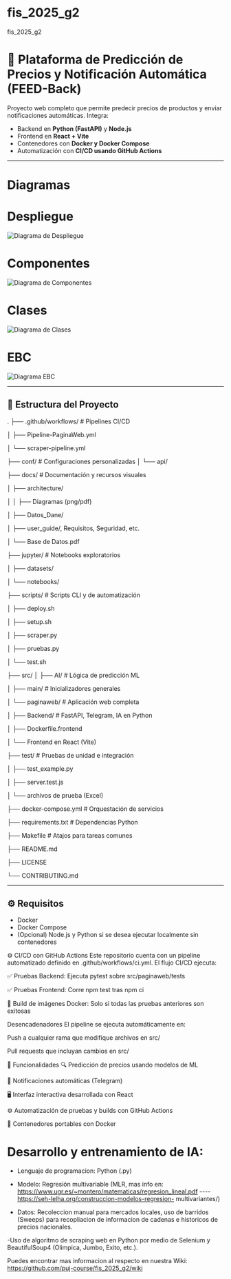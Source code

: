 # fis_2025_g2
fis_2025_g2

# 🧠 Plataforma de Predicción de Precios y Notificación Automática (FEED-Back)

Proyecto web completo que permite predecir precios de productos y enviar notificaciones automáticas. Integra:

- Backend en **Python (FastAPI)** y **Node.js**
- Frontend en **React + Vite**
- Contenedores con **Docker y Docker Compose**
- Automatización con **CI/CD usando GitHub Actions**

---
# Diagramas
# Despliegue
![Diagrama de Despliegue](docs/Diagramas/Diagrama%20de%20despliegue.png)
# Componentes
![Diagrama de Componentes](docs/Diagramas/Diagrama%20de%20componentes.png)
# Clases
![Diagrama de Clases](docs/Diagramas/Diagrama%20de%20clases.png)
# EBC
![Diagrama EBC](docs/Diagramas/Diagarma%20EBC.png)


---

## 📁 Estructura del Proyecto

.
├── .github/workflows/ # Pipelines CI/CD

│ ├── Pipeline-PaginaWeb.yml

│ └── scraper-pipeline.yml

├── conf/ # Configuraciones personalizadas
│ └── api/

├── docs/ # Documentación y recursos visuales

│ ├── architecture/

│ │ ├── Diagramas (png/pdf)

│ ├── Datos_Dane/

│ ├── user_guide/, Requisitos, Seguridad, etc.

│ └── Base de Datos.pdf

├── jupyter/ # Notebooks exploratorios

│ ├── datasets/

│ └── notebooks/

├── scripts/ # Scripts CLI y de automatización

│ ├── deploy.sh

│ ├── setup.sh

│ ├── scraper.py

│ ├── pruebas.py

│ └── test.sh

├── src/
│ ├── AI/ # Lógica de predicción ML

│ ├── main/ # Inicializadores generales

│ └── paginaweb/ # Aplicación web completa

│ ├── Backend/ # FastAPI, Telegram, IA en Python

│ ├── Dockerfile.frontend

│ └── Frontend en React (Vite)

├── test/ # Pruebas de unidad e integración

│ ├── test_example.py

│ ├── server.test.js

│ └── archivos de prueba (Excel)

├── docker-compose.yml # Orquestación de servicios

├── requirements.txt # Dependencias Python

├── Makefile # Atajos para tareas comunes

├── README.md

├── LICENSE

└── CONTRIBUTING.md


---

## ⚙️ Requisitos

- Docker
- Docker Compose
- (Opcional) Node.js y Python si se desea ejecutar localmente sin contenedores

⚙️ CI/CD con GitHub Actions
Este repositorio cuenta con un pipeline automatizado definido en .github/workflows/ci.yml. El flujo CI/CD ejecuta:

✅ Pruebas Backend: Ejecuta pytest sobre src/paginaweb/tests

✅ Pruebas Frontend: Corre npm test tras npm ci

🐳 Build de imágenes Docker: Solo si todas las pruebas anteriores son exitosas

Desencadenadores
El pipeline se ejecuta automáticamente en:

Push a cualquier rama que modifique archivos en src/

Pull requests que incluyan cambios en src/

🧠 Funcionalidades
🔍 Predicción de precios usando modelos de ML

📩 Notificaciones automáticas (Telegram)

🖥️ Interfaz interactiva desarrollada con React

⚙️ Automatización de pruebas y builds con GitHub Actions

🐳 Contenedores portables con Docker


# Desarrollo y entrenamiento de IA:

  - Lenguaje de programacion: Python (.py)
  
  - Modelo: Regresión multivariable (MLR, mas info en: https://www.ugr.es/~montero/matematicas/regresion_lineal.pdf     ----     https://seh-lelha.org/construccion-modelos-regresion-    multivariantes/)
  
  - Datos: Recoleccion manual para mercados locales, uso de barridos (Sweeps) para recopliacion de informacion de cadenas e historicos de precios nacionales.

  -Uso de algoritmo de scraping web en Python por medio de Selenium y BeautifulSoup4 (Olimpica, Jumbo, Exito, etc.).


Puedes encontrar mas informacion al respecto en nuestra Wiki: https://github.com/puj-course/fis_2025_g2/wiki


